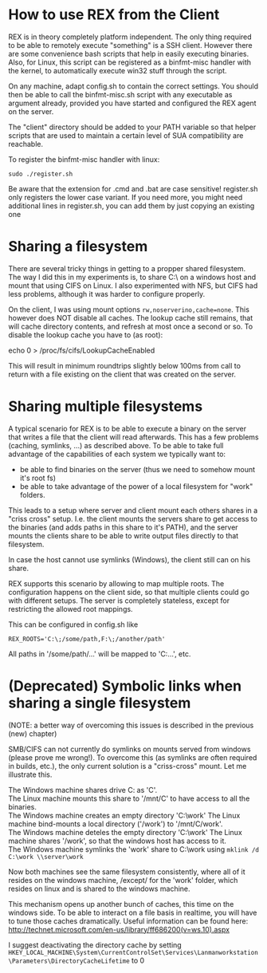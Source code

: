 How to use REX from the Client
==============================

REX is in theory completely platform independent. The only thing required to be able to
remotely execute "something" is a SSH client. However there are some convenience bash
scripts that help in easily executing binaries. Also, for Linux, this script can be
registered as a binfmt-misc handler with the kernel, to automatically execute win32
stuff through the script.

On any machine, adapt config.sh to contain the correct settings. You should then be
able to call the binfmt-misc.sh script with any executable as argument already, provided
you have started and configured the REX agent on the server.

The "client" directory should be added to your PATH variable so that helper scripts
that are used to maintain a certain level of SUA compatibility are reachable.

To register the binfmt-misc handler with linux:

 `sudo ./register.sh`

Be aware that the extension for .cmd and .bat are case sensitive! register.sh only
registers the lower case variant. If you need more, you might need additional lines
in register.sh, you can add them by just copying an existing one

Sharing a filesystem
====================

There are several tricky things in getting to a propper shared filesystem. The way
I did this in my experiments is, to share C:\ on a windows host and mount that using
CIFS on Linux. I also experimented with NFS, but CIFS had less problems, although
it was harder to configure properly.

On the client, I was using mount options `rw,noserverino,cache=none`. This however
does NOT disable all caches. The lookup cache still remains, that will cache directory
contents, and refresh at most once a second or so. To disable the lookup cache you
have to (as root):

 echo 0 > /proc/fs/cifs/LookupCacheEnabled

This will result in minimum roundtrips slightly below 100ms from call to return with
a file existing on the client that was created on the server.

Sharing multiple filesystems
============================

A typical scenario for REX is to be able to execute a binary on the server that writes
a file that the client will read afterwards. This has a few problems (caching, symlinks, ...)
as described above. To be able to take full advantage of the capabilities of each system
we typically want to:
 * be able to find binaries on the server (thus we need to somehow mount it's root fs)
 * be able to take advantage of the power of a local filesystem for "work" folders.

This leads to a setup where server and client mount each others shares in a "criss cross"
setup. I.e. the client mounts the servers share to get access to the binaries (and adds
paths in this share to it's PATH), and the server mounts the clients share to be able
to write output files directly to that filesystem.

In case the host cannot use symlinks (Windows), the client still can on his share.

REX supports this scenario by allowing to map multiple roots. The configuration happens
on the client side, so that multiple clients could go with different setups. The server
is completely stateless, except for restricting the allowed root mappings.

This can be configured in config.sh like

 `REX_ROOTS='C:\;/some/path,F:\;/another/path'`

All paths in '/some/path/...' will be mapped to 'C:\...', etc.

(Deprecated) Symbolic links when sharing a single filesystem
============================================================

(NOTE: a better way of overcoming this issues is described in the previous (new) chapter)

SMB/CIFS can not currently do symlinks on mounts served from windows (please prove
me wrong!). To overcome this (as symlinks are often required in builds, etc.), the
only current solution is a "criss-cross" mount. Let me illustrate this.

The Windows machine shares drive C: as 'C'.  
The Linux machine mounts this share to '/mnt/C' to have access to all the binaries.  
The Windows machine creates an empty directory 'C:\work'
The Linux machine bind-mounts a local directory ('/work') to '/mnt/C/work'.  
The Windows machine deteles the empty directory 'C:\work'
The Linux machine shares '/work', so that the windows host has access to it.  
The Windows machine symlinks the 'work' share to C:\work using
`mklink /d C:\work \\server\work`

Now both machines see the same filesystem consistently, where all of it resides on
the windows machine, /except/ for the 'work' folder, which resides on linux and is
shared to the windows machine.

This mechanism opens up another bunch of caches, this time on the windows side. To
be able to interact on a file basis in realtime, you will have to tune those caches
dramatically. Useful information can be found here:
 http://technet.microsoft.com/en-us/library/ff686200(v=ws.10).aspx

I suggest deactivating the directory cache by setting 
`HKEY_LOCAL_MACHINE\System\CurrentControlSet\Services\Lanmanworkstation\Parameters\DirectoryCacheLifetime` to 0



